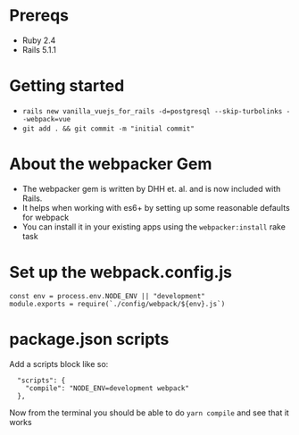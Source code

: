 # Prereqs
* Ruby 2.4
* Rails 5.1.1

# Getting started
* `rails new vanilla_vuejs_for_rails -d=postgresql --skip-turbolinks --webpack=vue`
* `git add . && git commit -m "initial commit"`

# About the webpacker Gem
* The webpacker gem is written by DHH et. al. and is now included with Rails.
* It helps when working with es6+ by setting up some reasonable defaults for webpack
* You can install it in your existing apps using the `webpacker:install` rake task

# Set up the webpack.config.js
```
const env = process.env.NODE_ENV || "development"
module.exports = require(`./config/webpack/${env}.js`)
```

# package.json scripts
Add a scripts block like so:
```
  "scripts": {
    "compile": "NODE_ENV=development webpack"
  },
```
Now from the terminal you should be able to do `yarn compile` and see that it works